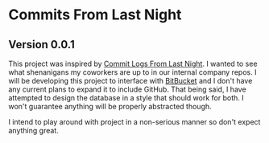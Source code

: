 # Commits From Last Night
## Version 0.0.1

This project was inspired by [Commit Logs From Last Night](http://www.commitlogsfromlastnight.com/). 
I wanted to see what shenanigans my coworkers are up to in our internal company repos. 
I will be developing this project to interface with [BitBucket](https://bitbucket.org) and I don't have any current plans to expand it to include GitHub. 
That being said, I have attempted to design the database in a style that should work for both. I won't guarantee anything will be properly abstracted though. 

I intend to play around with project in a non-serious manner so don't expect anything great.